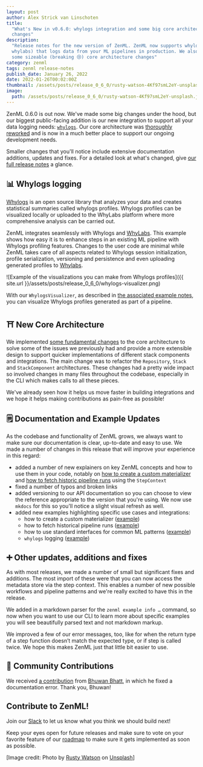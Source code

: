 ```yaml
---
layout: post
author: Alex Strick van Linschoten
title:
  "What's New in v0.6.0: whylogs integration and some big core architecture
  changes"
description:
  "Release notes for the new version of ZenML. ZenML now supports whylogs (from
  whylabs) that logs data from your ML pipelines in production. We also made
  some sizeable (breaking 😢) core architecture changes"
category: zenml
tags: zenml release-notes
publish_date: January 26, 2022
date: 2022-01-26T00:02:00Z
thumbnail: /assets/posts/release_0_6_0/rusty-watson-4Kf97smL2eY-unsplash.jpg
image:
  path: /assets/posts/release_0_6_0/rusty-watson-4Kf97smL2eY-unsplash.jpg
---
```


ZenML 0.6.0 is out now. We've made some big changes under the hood, but our
biggest public-facing addition is our new integration to support all your data
logging needs: [`whylogs`](https://github.com/whylabs/whylogs). Our core
architecture was
[thoroughly reworked](https://github.com/zenml-io/zenml/pull/305) and is now in
a much better place to support our ongoing development needs.

Smaller changes that you'll notice include extensive documentation additions,
updates and fixes. For a detailed look at what's changed, give
[our full release notes](https://github.com/zenml-io/zenml/releases/tag/0.6.0) a
glance.

## 📊 Whylogs logging

[Whylogs](https://github.com/whylabs/whylogs) is an open source library that
analyzes your data and creates statistical summaries called whylogs profiles.
Whylogs profiles can be visualized locally or uploaded to the WhyLabs platform
where more comprehensive analysis can be carried out.

ZenML integrates seamlessly with Whylogs and [WhyLabs](https://whylabs.ai/).
This example shows how easy it is to enhance steps in an existing ML pipeline
with Whylogs profiling features. Changes to the user code are minimal while
ZenML takes care of all aspects related to Whylogs session initialization,
profile serialization, versioning and persistence and even uploading generated
profiles to [Whylabs](https://whylabs.ai/).

![Example of the visualizations you can make from Whylogs profiles]({{ site.url }}/assets/posts/release_0_6_0/whylogs-visualizer.png)

With our `WhylogsVisualizer`, as described in
[the associated example notes](https://github.com/zenml-io/zenml/tree/main/examples/whylogs),
you can visualize Whylogs profiles generated as part of a pipeline.

## ⛩ New Core Architecture

We implemented
[some fundamental changes](https://github.com/zenml-io/zenml/pull/305) to the
core architecture to solve some of the issues we previously had and provide a
more extensible design to support quicker implementations of different stack
components and integrations. The main change was to refactor the `Repository`,
`Stack` and `StackComponent` architectures. These changes had a pretty wide
impact so involved changes in many files throughout the codebase, especially in
the CLI which makes calls to all these pieces.

We've already seen how it helps us move faster in building integrations and we
hope it helps making contributions as pain-free as possible!

## 🗒 Documentation and Example Updates

As the codebase and functionality of ZenML grows, we always want to make sure
our documentation is clear, up-to-date and easy to use. We made a number of
changes in this release that will improve your experience in this regard:

- added a number of new explainers on key ZenML concepts and how to use them in
  your code, notably on
  [how to create a custom materializer](https://docs.zenml.io/v/0.6.0/guides/index/custom-materializer)
  and
  [how to fetch historic pipeline runs](https://docs.zenml.io/v/0.6.0/guides/index/historic-runs)
  using the `StepContext`
- fixed a number of typos and broken links
- added versioning to our API documentation so you can choose to view the
  reference appropriate to the version that you're using. We now use `mkdocs`
  for this so you'll notice a slight visual refresh as well.
- added new examples highlighting specific use cases and integrations:
  - how to create a custom materializer
    ([example](https://github.com/zenml-io/zenml/tree/0.6.0/examples/custom_materializer))
  - how to fetch historical pipeline runs
    ([example](https://github.com/zenml-io/zenml/tree/0.6.0/examples/fetch_historical_runs))
  - how to use standard interfaces for common ML patterns
    ([example](https://github.com/zenml-io/zenml/tree/0.6.0/examples/standard_interfaces))
  - `whylogs` logging
    ([example](https://github.com/zenml-io/zenml/tree/0.6.0/examples/whylogs))

## ➕ Other updates, additions and fixes

As with most releases, we made a number of small but significant fixes and
additions. The most import of these were that you can now access the metadata
store via the step context. This enables a number of new possible workflows and
pipeline patterns and we're really excited to have this in the release.

We added in a markdown parser for the `zenml example info …` command, so now
when you want to use our CLI to learn more about specific examples you will see
beautifully parsed text and not markdown markup.

We improved a few of our error messages, too, like for when the return type of a
step function doesn’t match the expected type, or if step is called twice. We
hope this makes ZenML just that little bit easier to use.

## 🙌 Community Contributions

We received [a contribution](https://github.com/zenml-io/zenml/pull/317) from
[Bhuwan Bhatt](https://github.com/bhattbhuwan13), in which he fixed a
documentation error. Thank you, Bhuwan!

## Contribute to ZenML!

Join our [Slack](https://zenml.io/slack-invite/) to let us know what you think
we should build next!

Keep your eyes open for future releases and make sure to
vote on your
favorite feature of our [roadmap](https://zenml.io/roadmap) to make sure it gets
implemented as soon as possible.

[Image credit: Photo by <a
href="https://unsplash.com/@rustyct1?utm_source=unsplash&utm_medium=referral&utm_content=creditCopyText">Rusty
Watson</a> on <a
href="https://unsplash.com/s/photos/balloons?utm_source=unsplash&utm_medium=referral&utm_content=creditCopyText">Unsplash</a>]
